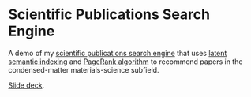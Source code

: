 # Scientific Publications Search Engine

A demo of my [scientific publications search engine](http://ec2-54-87-217-9.compute-1.amazonaws.com/) 
that uses [latent semantic indexing](https://en.wikipedia.org/wiki/Latent_semantic_analysis) 
and [PageRank algorithm](https://en.wikipedia.org/wiki/PageRank)
to recommend papers in the condensed-matter materials-science subfield.

[Slide deck](https://docs.google.com/presentation/d/1kDr6kSCi6ZmlhipZHc5bTyiI5MVevA0Na71z23mVxzw/edit?usp=sharing).
